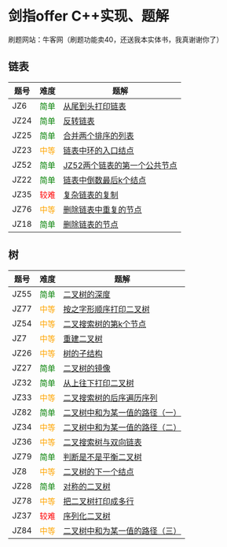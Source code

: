 # 剑指offer C++实现、题解

刷题网站：牛客网（刷题功能卖40，还送我本实体书，我真谢谢你了）

## 链表


| 题号 | 难度                                    | 题解                                                         |
| ---- | --------------------------------------- | ------------------------------------------------------------ |
| JZ6  | <span style="color:green;">简单</span>  | [从尾到头打印链表](https://baixiao.club/2025/08/16/JZ6_%E4%BB%8E%E5%B0%BE%E5%88%B0%E5%A4%B4%E6%89%93%E5%8D%B0%E9%93%BE%E8%A1%A8/) |
| JZ24 | <span style="color:green;">简单</span>  | [反转链表](https://baixiao.club/2025/08/16/JZ24_%E5%8F%8D%E8%BD%AC%E9%93%BE%E8%A1%A8/) |
| JZ25 | <span style="color:green;">简单</span>  | [合并两个排序的列表](https://baixiao.club/2025/08/16/JZ25_%E5%90%88%E5%B9%B6%E4%B8%A4%E4%B8%AA%E6%8E%92%E5%BA%8F%E7%9A%84%E5%88%97%E8%A1%A8/) |
| JZ23 | <span style="color:orange;">中等</span> | [链表中环的入口结点](https://baixiao.club/2025/08/17/JZ23_%E9%93%BE%E8%A1%A8%E4%B8%AD%E7%8E%AF%E7%9A%84%E5%85%A5%E5%8F%A3%E7%BB%93%E7%82%B9/) |
| JZ52 | <span style="color:green;">简单</span>  | [JZ52两个链表的第一个公共节点](https://baixiao.club/2025/08/17/JZ52_%E4%B8%A4%E4%B8%AA%E9%93%BE%E8%A1%A8%E7%9A%84%E7%AC%AC%E4%B8%80%E4%B8%AA%E5%85%AC%E5%85%B1%E8%8A%82%E7%82%B9/) |
| JZ22 | <span style="color:green;">简单</span>  | [链表中倒数最后k个结点](https://baixiao.club/2025/08/16/JZ22_%E9%93%BE%E8%A1%A8%E4%B8%AD%E5%80%92%E6%95%B0%E6%9C%80%E5%90%8Ek%E4%B8%AA%E7%BB%93%E7%82%B9/) |
| JZ35 | <span style="color:red;">较难</span>    | [复杂链表的复制](https://baixiao.club/2025/08/16/JZ35_%E5%A4%8D%E6%9D%82%E9%93%BE%E8%A1%A8%E7%9A%84%E5%A4%8D%E5%88%B6/) |
| JZ76 | <span style="color:orange;">中等</span> | [删除链表中重复的节点](https://baixiao.club/2025/08/16/JZ76_%E5%88%A0%E9%99%A4%E9%93%BE%E8%A1%A8%E4%B8%AD%E9%87%8D%E5%A4%8D%E7%9A%84%E7%BB%93%E7%82%B9/) |
| JZ18 | <span style="color:green;">简单</span>  | [删除链表的节点](https://baixiao.club/2025/08/16/JZ18_%E5%88%A0%E9%99%A4%E9%93%BE%E8%A1%A8%E7%9A%84%E8%8A%82%E7%82%B9/) |

## 树

| 题号 | 难度                                    | 题解                                                         |
| ---- | --------------------------------------- | ------------------------------------------------------------ |
| JZ55 | <span style="color:green;">简单</span>  | [二叉树的深度](https://baixiao.club/2025/08/16/JZ55_%E4%BA%8C%E5%8F%89%E6%A0%91%E7%9A%84%E6%B7%B1%E5%BA%A6/) |
| JZ77 | <span style="color:orange;">中等</span> | [按之字形顺序打印二叉树](https://baixiao.club/2025/08/16/JZ77_%E6%8C%89%E4%B9%8B%E5%AD%97%E5%BD%A2%E9%A1%BA%E5%BA%8F%E6%89%93%E5%8D%B0%E4%BA%8C%E5%8F%89%E6%A0%91/) |
| JZ54 | <span style="color:orange;">中等</span> | [二叉搜索树的第k个节点](https://baixiao.club/2025/08/16/JZ54_%E4%BA%8C%E5%8F%89%E6%90%9C%E7%B4%A2%E6%A0%91%E7%9A%84%E7%AC%ACk%E4%B8%AA%E8%8A%82%E7%82%B9/) |
| JZ7  | <span style="color:orange;">中等</span> | [重建二叉树](https://baixiao.club/2025/08/16/JZ7_%E9%87%8D%E5%BB%BA%E4%BA%8C%E5%8F%89%E6%A0%91/) |
| JZ26 | <span style="color:orange;">中等</span> | [树的子结构](https://baixiao.club/2025/08/16/JZ26_%E6%A0%91%E7%9A%84%E5%AD%90%E7%BB%93%E6%9E%84/) |
| JZ27 | <span style="color:green;">简单</span>  | [二叉树的镜像](https://baixiao.club/2025/08/16/JZ27_%E4%BA%8C%E5%8F%89%E6%A0%91%E7%9A%84%E9%95%9C%E5%83%8F/) |
| JZ32 | <span style="color:green;">简单</span>  | [从上往下打印二叉树](https://baixiao.club/2025/08/16/JZ32_%E4%BB%8E%E4%B8%8A%E5%BE%80%E4%B8%8B%E6%89%93%E5%8D%B0%E4%BA%8C%E5%8F%89%E6%A0%91/) |
| JZ33 | <span style="color:orange;">中等</span>  | [二叉搜索树的后序遍历序列](https://baixiao.club/2025/08/16/JZ33_%E4%BA%8C%E5%8F%89%E6%90%9C%E7%B4%A2%E6%A0%91%E7%9A%84%E5%90%8E%E5%BA%8F%E9%81%8D%E5%8E%86%E5%BA%8F%E5%88%97/) |
| JZ82 | <span style="color:green;">简单</span>  | [二叉树中和为某一值的路径（一）](https://baixiao.club/2025/08/16/JZ82_%E4%BA%8C%E5%8F%89%E6%A0%91%E4%B8%AD%E5%92%8C%E4%B8%BA%E6%9F%90%E4%B8%80%E5%80%BC%E7%9A%84%E8%B7%AF%E5%BE%84%EF%BC%88%E4%B8%80%EF%BC%89/) |
| JZ34 | <span style="color:orange;">中等</span> | [二叉树中和为某一值的路径（二）](https://baixiao.club/2025/08/16/JZ34_%E4%BA%8C%E5%8F%89%E6%A0%91%E4%B8%AD%E5%92%8C%E4%B8%BA%E6%9F%90%E4%B8%80%E5%80%BC%E7%9A%84%E8%B7%AF%E5%BE%84%EF%BC%88%E4%BA%8C%EF%BC%89/) |
| JZ36 | <span style="color:orange;">中等</span> | [二叉搜索树与双向链表](https://baixiao.club/2025/08/16/JZ36_%E4%BA%8C%E5%8F%89%E6%90%9C%E7%B4%A2%E6%A0%91%E4%B8%8E%E5%8F%8C%E5%90%91%E9%93%BE%E8%A1%A8/) |
| JZ79 | <span style="color:green;">简单</span>  | [判断是不是平衡二叉树](https://baixiao.club/2025/08/16/JZ79_%E5%88%A4%E6%96%AD%E6%98%AF%E4%B8%8D%E6%98%AF%E5%B9%B3%E8%A1%A1%E4%BA%8C%E5%8F%89%E6%A0%91/) |
| JZ8  | <span style="color:orange;">中等</span>         | [二叉树的下一个结点](https://baixiao.club/2025/08/16/JZ8_%E4%BA%8C%E5%8F%89%E6%A0%91%E7%9A%84%E4%B8%8B%E4%B8%80%E4%B8%AA%E7%BB%93%E7%82%B9/) |
| JZ28 | <span style="color:green;">简单</span>  | [对称的二叉树](https://baixiao.club/2025/08/16/JZ28_%E5%AF%B9%E7%A7%B0%E7%9A%84%E4%BA%8C%E5%8F%89%E6%A0%91/) |
| JZ78 | <span style="color:orange;">中等</span>         | [把二叉树打印成多行](https://baixiao.club/2025/08/16/JZ78_%E6%8A%8A%E4%BA%8C%E5%8F%89%E6%A0%91%E6%89%93%E5%8D%B0%E6%88%90%E5%A4%9A%E8%A1%8C/) |
| JZ37 | <span style="color:red;">较难</span>            | [序列化二叉树](https://baixiao.club/2025/08/16/JZ37_%E5%BA%8F%E5%88%97%E5%8C%96%E4%BA%8C%E5%8F%89%E6%A0%91/) |
| JZ84 | <span style="color:orange;">中等</span>         | [二叉树中和为某一值的路径（三）](https://baixiao.club/2025/08/16/JZ84_%E4%BA%8C%E5%8F%89%E6%A0%91%E4%B8%AD%E5%92%8C%E4%B8%BA%E6%9F%90%E4%B8%80%E5%80%BC%E7%9A%84%E8%B7%AF%E5%BE%84%EF%BC%88%E4%B8%89%EF%BC%89/) |

